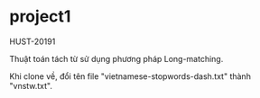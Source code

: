 # project1
HUST-20191

Thuật toán tách từ sử dụng phương pháp Long-matching.

Khi clone về, đổi tên file "vietnamese-stopwords-dash.txt" thành "vnstw.txt".
